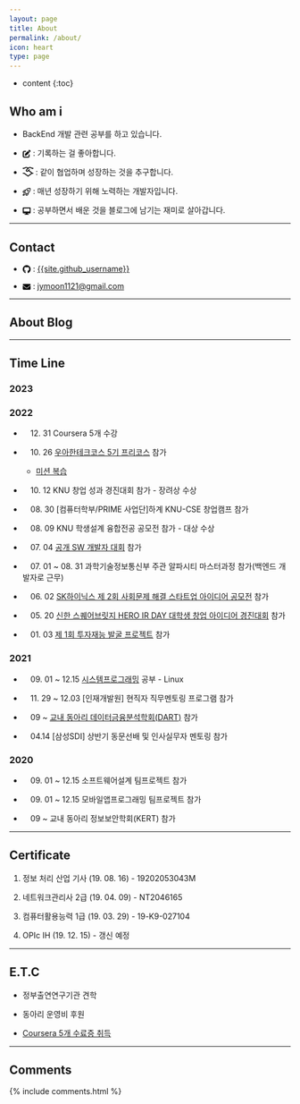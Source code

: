 ```yaml
---
layout: page
title: About
permalink: /about/
icon: heart
type: page
---
```


* content
{:toc}

## Who am i

* BackEnd 개발 관련 공부를 하고 있습니다.

* <img src="/assets/img/logo/edit.png" style="max-width: 3%; vertical-align: text-bottom;"> : 기록하는 걸 좋아합니다.

* <img src="/assets/img/logo/handshake.png" style="max-width: 4%; vertical-align: text-bottom;"> : 같이 협업하며 성장하는 것을 추구합니다.

* <img src="/assets/img/logo/rocket-lunch.png" style="max-width: 3%; vertical-align: text-bottom;"> : 매년 성장하기 위해 노력하는 개발자입니다.

* <img src="/assets/img/logo/desktop.png" style="max-width: 3%; vertical-align: text-bottom;"> : 공부하면서 배운 것을 블로그에 남기는 재미로 살아갑니다.
 


---

## Contact

* <img src="/assets/img/logo/github.png" style="max-width: 3%; vertical-align: text-bottom;"> :  [{{site.github_username}}](https://github.com/{{site.github_username}})

* <img src="/assets/img/logo/email.png" style="max-width: 3%; vertical-align: text-bottom;"> : jymoon1121@gmail.com

--- 

## About Blog


---

## Time Line

### 2023

### 2022

* 　12. 31 Coursera 5개 수강

* 　10. 26 [우아한테크코스 5기 프리코스](https://github.com/woowacourse-precourse) 참가

    *  [미션 복습](https://fancy96.github.io/category/#Woowacourse)

* 　10. 12 KNU 창업 성과 경진대회 참가 - 장려상 수상

* 　08. 30 [컴퓨터학부/PRIME 사업단]하계 KNU-CSE 창업캠프 참가

* 　08. 09 KNU 학생설계 융합전공 공모전 참가 - 대상 수상

* 　07. 04 [공개 SW 개발자 대회](https://www.oss.kr/dev_competition) 참가

* 　07. 01 ~ 08. 31 과학기술정보통신부 주관 알파시티 마스터과정 참가(백엔드 개발자로 근무)

* 　06. 02 [SK하이닉스 제 2회 사회문제 해결 스타트업 아이디어 공모전](https://news.skhynix.co.kr/post/2nd-solving-social-problems-exhibition-contest) 참가

* 　05. 20 [신한 스퀘어브릿지 HERO IR DAY 대학생 창업 아이디어 경진대회](https://sehub.net/archives/2076603) 참가

* 　01. 03 [제 1회 투자재능 발굴 프로젝트](https://alphabridge1101.notion.site/6d25cbbaf0ea470e945467e4398be4e1) 참가

### 2021

* 　09. 01 ~ 12.15 [시스템프로그래밍](https://github.com/Fancy96/System_Programming) 공부 - Linux

* 　11. 29 ~ 12.03 [인재개발원] 현직자 직무멘토링 프로그램 참가

* 　09 ~ [교내 동아리 데이터금융분석학회(DART)](https://www.knudart.com/) 참가

* 　04.14 [삼성SDI] 상반기 동문선배 및 인사실무자 멘토링 참가

### 2020

* 　09. 01 ~ 12.15 소프트웨어설계 팀프로젝트 참가

* 　09. 01 ~ 12.15 모바일앱프로그래밍 팀프로젝트 참가 

* 　09 ~ 교내 동아리 정보보안학회(KERT) 참가

---

## Certificate

1. 정보 처리 산업 기사 (19. 08. 16) - 19202053043M

1. 네트워크관리사 2급 (19. 04. 09) - NT2046165

1. 컴퓨터활용능력 1급 (19. 03. 29) - 19-K9-027104

1. OPIc IH (19. 12. 15) - 갱신 예정

---

## E.T.C

* 정부출연연구기관 견학

* 동아리 운영비 후원

* [Coursera 5개 수료증 취득](https://fancy96.github.io/Coursera-Certificates/)

---

## Comments

{% include comments.html %}
